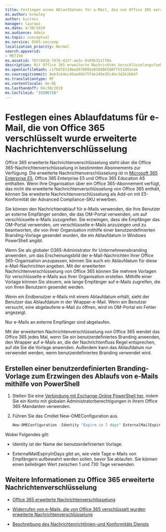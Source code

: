 ```yaml
---
title: Festlegen eines Ablaufdatums für e-Mail, die von Office 365 verschlüsselt wurde erweiterte Nachrichtenverschlüsselung
ms.author: krowley
author: kccross
manager: laurawi
ms.date: 4/30/2019
ms.audience: Admin
ms.topic: conceptual
ms.service: O365-seccomp
localization_priority: Normal
search.appverid:
- MET150
ms.assetid: f87cb016-7876-4317-ae3c-9169b311ff8a
description: Mit Office 365 erweiterte Nachrichten Verschlüsselungsfunktionen am Anfang der Office 365-Nachrichtenverschlüsselung (OM) können Sie Ihre e-Mail-Sicherheit erweitern, indem Sie ein Ablaufdatum für e-Mails über eine benutzerdefinierte Marken Vorlage festlegen.
ms.openlocfilehash: c1fb876724bed970095e950906500ff551d93cee
ms.sourcegitcommit: 8eb3cb4ec45ae0bb75fde249e35c4bc3d263b84f
ms.translationtype: MT
ms.contentlocale: de-DE
ms.lasthandoff: 04/30/2019
ms.locfileid: "33506718"
---
```

# <a name="set-an-expiration-date-for-email-encrypted-by-office-365-advanced-message-encryption"></a>Festlegen eines Ablaufdatums für e-Mail, die von Office 365 verschlüsselt wurde erweiterte Nachrichtenverschlüsselung

Office 365 erweiterte Nachrichtenverschlüsselung steht über die Office 365-Nachrichtenverschlüsselung in bestimmten Abonnements zur Verfügung. Die erweiterte Nachrichtenverschlüsselung ist in [Microsoft 365 Enterprise E5](https://www.microsoft.com/microsoft-365/enterprise/home), Office 365 Enterprise E5 und Office 365 Education A5 enthalten. Wenn Ihre Organisation über ein Office 365-Abonnement verfügt, das nicht die erweiterte Nachrichtenverschlüsselung von Office 365 enthält, können Sie erweiterte Nachrichtenverschlüsselung als Add-on mit E5-Konformität der Advanced Compliance-SKU erwerben.

Sie können den Nachrichtenablauf für e-Mails verwenden, die Ihre Benutzer an externe Empfänger senden, die das OM-Portal verwenden, um auf verschlüsselte e-Mails zuzugreifen. Sie erzwingen, dass die Empfänger das OM-Portal verwenden, um verschlüsselte e-Mails anzuzeigen und zu beantworten, die von Ihrer Organisation mithilfe einer benutzerdefinierten Branding-Vorlage gesendet wurden, die ein Ablaufdatum in Windows PowerShell angibt.

Wenn Sie als globaler O365-Administrator Ihr Unternehmensbranding anwenden, um das Erscheinungsbild der e-Mail-Nachrichten Ihrer Office 365-Organisation anzupassen, können Sie auch ein Ablaufdatum für diese e-Mail-Nachrichten angeben. Mit der erweiterten Nachrichtenverschlüsselung von Office 365 können Sie mehrere Vorlagen für verschlüsselte e-Mails aus Ihrer Organisation erstellen. Mithilfe einer Vorlage können Sie steuern, wie lange Empfänger auf e-Mails zugreifen, die von Ihren Benutzern gesendet werden.

Wenn ein Endbenutzer e-Mails mit einem Ablaufdatum erhält, sieht der Benutzer das Ablaufdatum in der Wrapper-e-Mail. Wenn ein Benutzer versucht, eine abgelaufene e-Mail zu öffnen, wird im OM-Portal ein Fehler angezeigt.

Nur e-Mails an externe Empfänger sind abgelaufen.

Mit der erweiterten Nachrichtenverschlüsselung von Office 365 wendet das Office 365 jedes Mal, wenn Sie ein benutzerdefiniertes Branding anwenden, den Wrapper auf e-Mails an, die der Nachrichtenfluss Regel entsprechen, auf die Sie die Vorlage anwenden. Außerdem kann das Ablaufdatum nur verwendet werden, wenn benutzerdefiniertes Branding verwendet wird.

## <a name="create-a-custom-branding-template-to-force-mail-expiration-by-using-powershell"></a>Erstellen einer benutzerdefinierten Branding-Vorlage zum Erzwingen des Ablaufs von e-Mails mithilfe von PowerShell

1. Stellen Sie eine [Verbindung mit Exchange Online PowerShell her,](https://docs.microsoft.com/en-us/powershell/exchange/exchange-online/connect-to-exchange-online-powershell/connect-to-exchange-online-powershell) indem Sie ein Konto mit globalen Administratorberechtigungen in ihrem Office 365-Mandanten verwenden.

2. Führen Sie das Cmdlet New-OMEConfiguration aus.

     ```powershell
     New-OMEConfiguration -Identity "Expire in 7 days" ExternalMailExpiryInDays 7
     ```

Wobei Folgendes gilt:

- Identity ist der Name der benutzerdefinierten Vorlage.

- ExternalMailExpiryInDays gibt an, wie viele Tage e-Mails von Empfängern aufbewahrt werden sollen, bevor Sie ablaufen. Sie können einen beliebigen Wert zwischen 1 und 730 Tage verwenden.

## <a name="more-information-about-office-365-advanced-message-encryption"></a>Weitere Informationen zu Office 365 erweiterte Nachrichtenverschlüsselung

- [Office 365 erweiterte Nachrichtenverschlüsselung](ome-advanced-message-encryption.md)

- [Widerrufen von e-Mails, die von Office 365 verschlüsselt wurden erweiterte Nachrichtenverschlüsselung](revoke-ome-encrypted-mail.md)

- [Beschreibung des Nachrichtenrichtlinien-und Konformitäts Diensts](https://docs.microsoft.com/en-us/office365/servicedescriptions/exchange-online-service-description/message-policy-and-compliance)